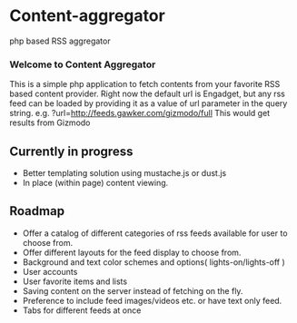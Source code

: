 # Content-aggregator

php based RSS aggregator

### Welcome to Content Aggregator

This is a simple php application to fetch contents from your favorite RSS based content provider.
Right now the default url is Engadget, but any rss feed can be loaded by providing it as a value of url parameter in the query string.
e.g. ?url=<a href="http://feeds.gawker.com/gizmodo/full">http://feeds.gawker.com/gizmodo/full</a> 
This would get results from Gizmodo

## Currently in progress 

* Better templating solution using mustache.js or dust.js
* In place (within page) content viewing.

## Roadmap

* Offer a catalog of different categories of rss feeds available for user to choose from.
* Offer different layouts for the feed display to choose from.
* Background and text color schemes and options( lights-on/lights-off )
* User accounts
* User favorite items and lists
* Saving content on the server instead of fetching on the fly.
* Preference to include feed images/videos etc. or have text only feed.
* Tabs for different feeds at once



